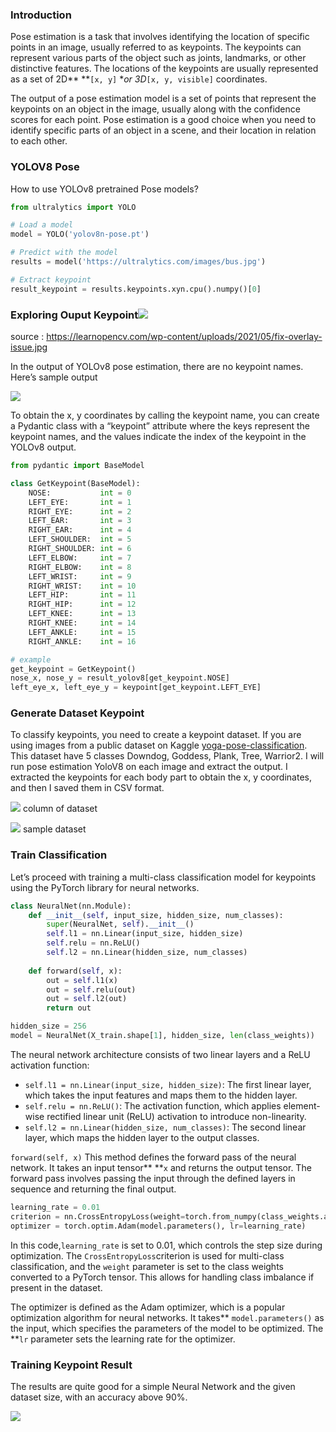 ### Introduction

Pose estimation is a task that involves identifying the location of specific points in an image, usually referred to as keypoints. The keypoints can represent various parts of the object such as joints, landmarks, or other distinctive features. The locations of the keypoints are usually represented as a set of 2D** **`[x, y]` **or 3D*`[x, y, visible]` coordinates.

The output of a pose estimation model is a set of points that represent the keypoints on an object in the image, usually along with the confidence scores for each point. Pose estimation is a good choice when you need to identify specific parts of an object in a scene, and their location in relation to each other.

### YOLOV8 Pose

How to use YOLOv8 pretrained Pose models?

```python
from ultralytics import YOLO

# Load a model
model = YOLO('yolov8n-pose.pt')

# Predict with the model
results = model('https://ultralytics.com/images/bus.jpg') 

# Extract keypoint
result_keypoint = results.keypoints.xyn.cpu().numpy()[0]
```


### Exploring Ouput Keypoint![](https://cdn-images-1.medium.com/max/800/1*PM5Q-58eNOWdoLogVKCGnQ.png)

source : https://learnopencv.com/wp-content/uploads/2021/05/fix-overlay-issue.jpg

In the output of YOLOv8 pose estimation, there are no keypoint names. Here’s sample output

![](https://cdn-images-1.medium.com/max/800/1*Om_wkVg8tv0ou1BN1tQl_Q.png)

To obtain the x, y coordinates by calling the keypoint name, you can create a Pydantic class with a “keypoint” attribute where the keys represent the keypoint names, and the values indicate the index of the keypoint in the YOLOv8 output.

```python
from pydantic import BaseModel

class GetKeypoint(BaseModel):
    NOSE:           int = 0
    LEFT_EYE:       int = 1
    RIGHT_EYE:      int = 2
    LEFT_EAR:       int = 3
    RIGHT_EAR:      int = 4
    LEFT_SHOULDER:  int = 5
    RIGHT_SHOULDER: int = 6
    LEFT_ELBOW:     int = 7
    RIGHT_ELBOW:    int = 8
    LEFT_WRIST:     int = 9
    RIGHT_WRIST:    int = 10
    LEFT_HIP:       int = 11
    RIGHT_HIP:      int = 12
    LEFT_KNEE:      int = 13
    RIGHT_KNEE:     int = 14
    LEFT_ANKLE:     int = 15
    RIGHT_ANKLE:    int = 16

# example 
get_keypoint = GetKeypoint()
nose_x, nose_y = result_yolov8[get_keypoint.NOSE]
left_eye_x, left_eye_y = keypoint[get_keypoint.LEFT_EYE]
```


### Generate Dataset Keypoint

To classify keypoints, you need to create a keypoint dataset. If you are using images from a public dataset on Kaggle [yoga-pose-classification](https://www.kaggle.com/datasets/ujjwalchowdhury/yoga-pose-classification). This dataset have 5 classes Downdog, Goddess, Plank, Tree, Warrior2. I will run pose estimation YoloV8 on each image and extract the output. I extracted the keypoints for each body part to obtain the x, y coordinates, and then I saved them in CSV format.

![](https://cdn-images-1.medium.com/max/800/1*SBXgggGPWHPnoVCz9pLV6Q.png)
column of dataset

![](https://cdn-images-1.medium.com/max/800/1*KMwo_Htgmmi0DAJFLRZY3g.png)
sample dataset


### Train Classification

Let’s proceed with training a multi-class classification model for keypoints using the PyTorch library for neural networks.

```python
class NeuralNet(nn.Module):
    def __init__(self, input_size, hidden_size, num_classes):
        super(NeuralNet, self).__init__()
        self.l1 = nn.Linear(input_size, hidden_size)
        self.relu = nn.ReLU()
        self.l2 = nn.Linear(hidden_size, num_classes)
  
    def forward(self, x):
        out = self.l1(x)
        out = self.relu(out)
        out = self.l2(out)
        return out

hidden_size = 256
model = NeuralNet(X_train.shape[1], hidden_size, len(class_weights))
```


The neural network architecture consists of two linear layers and a ReLU activation function:

* `self.l1 = nn.Linear(input_size, hidden_size)`: The first linear layer, which takes the input features and maps them to the hidden layer.
* `self.relu = nn.ReLU()`: The activation function, which applies element-wise rectified linear unit (ReLU) activation to introduce non-linearity.
* `self.l2 = nn.Linear(hidden_size, num_classes)`: The second linear layer, which maps the hidden layer to the output classes.

`forward(self, x)` This method defines the forward pass of the neural network. It takes an input tensor** **`x` and returns the output tensor. The forward pass involves passing the input through the defined layers in sequence and returning the final output.

```python
learning_rate = 0.01
criterion = nn.CrossEntropyLoss(weight=torch.from_numpy(class_weights.astype(np.float32)))
optimizer = torch.optim.Adam(model.parameters(), lr=learning_rate)
```


In this code,`learning_rate` is set to 0.01, which controls the step size during optimization. The `CrossEntropyLoss`criterion is used for multi-class classification, and the `weight` parameter is set to the class weights converted to a PyTorch tensor. This allows for handling class imbalance if present in the dataset.

The optimizer is defined as the Adam optimizer, which is a popular optimization algorithm for neural networks. It takes** `model.parameters()` as the input, which specifies the parameters of the model to be optimized. The **`lr` parameter sets the learning rate for the optimizer.


### Training Keypoint Result

The results are quite good for a simple Neural Network and the given dataset size, with an accuracy above 90%.

![](https://cdn-images-1.medium.com/max/800/1*2cgx6lQExwpRBL8FuWknoQ.png)
